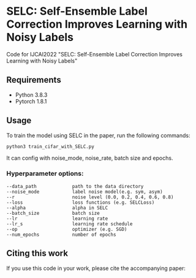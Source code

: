 # SELC: Self-Ensemble Label Correction Improves Learning with Noisy Labels
Code for IJCAI2022 "SELC: Self-Ensemble Label Correction Improves Learning with Noisy Labels"

## Requirements
- Python 3.8.3
- Pytorch 1.8.1 


## Usage
To train the model using SELC in the paper, run the following commands:
```train
python3 train_cifar_with_SELC.py
```

It can config with noise_mode, noise_rate, batch size and epochs.
### Hyperparameter options:
```
--data_path             path to the data directory
--noise_mode            label noise model(e.g. sym, asym)
--r                     noise level (0.0, 0.2, 0.4, 0.6, 0.8)
--loss                  loss functions (e.g. SELCLoss)
--alpha                 alpha in SELC
--batch_size            batch size
--lr                    learning rate
--lr_s                  learning rate schedule
--op                    optimizer (e.g. SGD)          
--num_epochs            number of epochs
```


## Citing this work
If you use this code in your work, please cite the accompanying paper:
